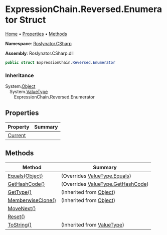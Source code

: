 <a name="_top"></a>

# ExpressionChain\.Reversed\.Enumerator Struct

[Home](../../../../../README.md#_top) &#x2022; [Properties](#properties) &#x2022; [Methods](#methods)

**Namespace**: [Roslynator.CSharp](../../../README.md#_top)

**Assembly**: Roslynator\.CSharp\.dll

```csharp
public struct ExpressionChain.Reversed.Enumerator
```

### Inheritance

System\.[Object](https://docs.microsoft.com/en-us/dotnet/api/system.object)  
&emsp;System\.[ValueType](https://docs.microsoft.com/en-us/dotnet/api/system.valuetype)  
&emsp;&emsp;ExpressionChain\.Reversed\.Enumerator

## Properties

| Property | Summary |
| -------- | ------- |
| [Current](Current/README.md#_top) | |

## Methods

| Method | Summary |
| ------ | ------- |
| [Equals(Object)](Equals/README.md#_top) |  \(Overrides [ValueType.Equals](https://docs.microsoft.com/en-us/dotnet/api/system.valuetype.equals)\) |
| [GetHashCode()](GetHashCode/README.md#_top) |  \(Overrides [ValueType.GetHashCode](https://docs.microsoft.com/en-us/dotnet/api/system.valuetype.gethashcode)\) |
| [GetType()](https://docs.microsoft.com/en-us/dotnet/api/system.object.gettype) |  \(Inherited from [Object](https://docs.microsoft.com/en-us/dotnet/api/system.object)\) |
| [MemberwiseClone()](https://docs.microsoft.com/en-us/dotnet/api/system.object.memberwiseclone) |  \(Inherited from [Object](https://docs.microsoft.com/en-us/dotnet/api/system.object)\) |
| [MoveNext()](MoveNext/README.md#_top) | |
| [Reset()](Reset/README.md#_top) | |
| [ToString()](https://docs.microsoft.com/en-us/dotnet/api/system.valuetype.tostring) |  \(Inherited from [ValueType](https://docs.microsoft.com/en-us/dotnet/api/system.valuetype)\) |

